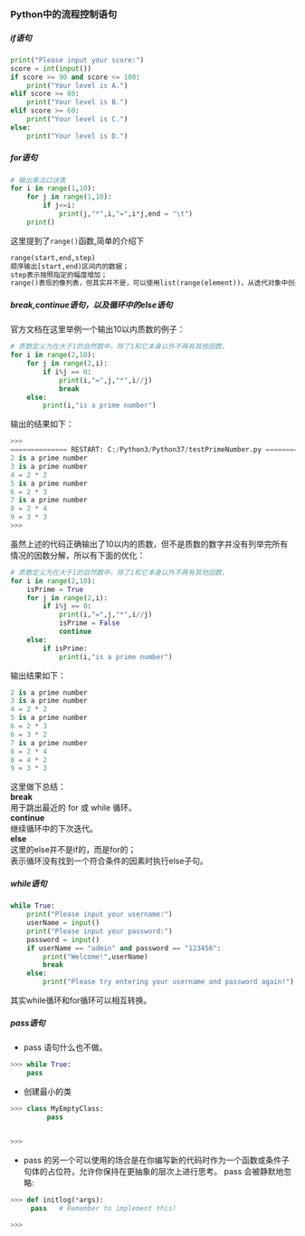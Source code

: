 ### Python中的流程控制语句

##### if语句
```python
print("Please input your score:")
score = int(input())
if score >= 90 and score <= 100:
    print("Your level is A.")
elif score >= 80:
    print("Your level is B.")
elif score >= 60:
    print("Your level is C.")
else:
    print("Your level is D.")
```
##### for语句
```python
# 输出乘法口诀表
for i in range(1,10):
    for j in range(1,10):
        if j<=i:
            print(j,"*",i,"=",i*j,end = "\t")
    print()
```
这里提到了`range()`函数,简单的介绍下
```markdown
range(start,end,step)  
顺序输出[start,end)区间内的数据； 
step表示按照指定的幅度增加；
range()表现的像列表，但其实并不是，可以使用list(range(element))，从迭代对象中创建列表；
```
##### break,continue语句，以及循环中的else语句  
官方文档在这里举例一个输出10以内质数的例子：
```python
# 质数定义为在大于1的自然数中，除了1和它本身以外不再有其他因数。
for i in range(2,10):
    for j in range(2,i):
        if i%j == 0:
            print(i,"=",j,"*",i//j)
            break
    else:
        print(i,"is a prime number")
```
输出的结果如下：
```python
>>> 
============== RESTART: C:/Python3/Python37/testPrimeNumber.py ==============
2 is a prime number
3 is a prime number
4 = 2 * 2
5 is a prime number
6 = 2 * 3
7 is a prime number
8 = 2 * 4
9 = 3 * 3
>>> 
```
> 

虽然上述的代码正确输出了10以内的质数，但不是质数的数字并没有列举完所有情况的因数分解，所以有下面的优化：
```python
# 质数定义为在大于1的自然数中，除了1和它本身以外不再有其他因数。
for i in range(2,10):
    isPrime = True
    for j in range(2,i):
        if i%j == 0:
            print(i,"=",j,"*",i//j)
            isPrime = False
            continue
    else:
        if isPrime:
            print(i,"is a prime number")
```
输出结果如下：
```python
2 is a prime number
3 is a prime number
4 = 2 * 2
5 is a prime number
6 = 2 * 3
6 = 3 * 2
7 is a prime number
8 = 2 * 4
8 = 4 * 2
9 = 3 * 3 
```
这里做下总结：  
**break**  
用于跳出最近的 for 或 while 循环。  
**continue**  
继续循环中的下次迭代。  
**else**  
这里的else并不是if的，而是for的；  
表示循环没有找到一个符合条件的因素时执行else子句。  
##### while语句  
```python
while True:
    print("Please input your username:")
    userName = input()
    print("Please input your password:")
    password = input()
    if userName == "admin" and password == "123456":
        print("Welcome!",userName)
        break
    else:
        print("Please try entering your username and password again!")
```
其实while循环和for循环可以相互转换。
##### pass语句
- pass 语句什么也不做。
```python
>>> while True:
	pass
```
- 创建最小的类
```python
>>> class MyEmptyClass:
         pass

        
>>> 
```
- pass 的另一个可以使用的场合是在你编写新的代码时作为一个函数或条件子句体的占位符，允许你保持在更抽象的层次上进行思考。 pass 会被静默地忽略:  
```python
>>> def initlog(*args):
     pass   # Remember to implement this!

>>> 
```

